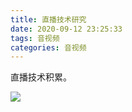 ```yaml
---
title: 直播技术研究
date: 2020-09-12 23:25:33
tags: 音视频
categories: 音视频
---
```


直播技术积累。

<!--more-->

<img src="直播技术研究/live-design.svg"></img>